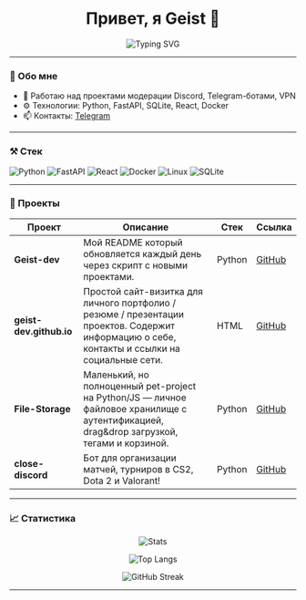 <h1 align="center">Привет, я Geist 👋</h1>

<p align="center">
  <img src="https://readme-typing-svg.herokuapp.com?font=Fira+Code&size=24&pause=1000&color=33F3F3&center=true&vCenter=true&width=600&lines=Привет%2C+я+Geist-dev!;Backend+%7C+Fullstack+%7C+Automation;Люблю+FastAPI+%2C+React+%2C+Bots+и+VPN" alt="Typing SVG" />
</p>

---

### 🧾 Обо мне

- 🔭 Работаю над проектами модерации Discord, Telegram-ботами, VPN
- ⚙️ Технологии: Python, FastAPI, SQLite, React, Docker
- 📫 Контакты: [Telegram](https://t.me/flipgood)

---

### ⚒️ Стек

![Python](https://img.shields.io/badge/-Python-111?style=flat&logo=python)
![FastAPI](https://img.shields.io/badge/-FastAPI-111?style=flat&logo=fastapi)
![React](https://img.shields.io/badge/-React-111?style=flat&logo=react)
![Docker](https://img.shields.io/badge/-Docker-111?style=flat&logo=docker)
![Linux](https://img.shields.io/badge/-Linux-111?style=flat&logo=linux)
![SQLite](https://img.shields.io/badge/-SQLite-111?style=flat&logo=sqlite)

---

### 🧩 Проекты

<!-- PROJECTS:START -->
| Проект | Описание | Стек | Ссылка |
|--------|----------|------|--------|
| **Geist-dev** | Мой README который обновляется каждый день через скрипт с новыми проектами. | Python | [GitHub](https://github.com/Geist-dev/Geist-dev) |
| **geist-dev.github.io** | Простой сайт-визитка для личного портфолио / резюме / презентации проектов.   Содержит информацию о себе, контакты и ссылки на социальные сети. | HTML | [GitHub](https://github.com/Geist-dev/geist-dev.github.io) |
| **File-Storage** | Маленький, но полноценный pet-project на Python/JS — личное файловое хранилище с аутентификацией, drag&amp;drop загрузкой, тегами и корзиной. | Python | [GitHub](https://github.com/Geist-dev/File-Storage) |
| **close-discord** | Бот для организации матчей, турниров в CS2, Dota 2 и Valorant! | Python | [GitHub](https://github.com/Geist-dev/close-discord) |
<!-- PROJECTS:END -->


---

### 📈 Статистика

<p align="center">
  <img src="https://github-readme-stats.vercel.app/api?username=Geist-dev&show_icons=true&theme=tokyonight" alt="Stats" />
</p>

<p align="center">
  <img src="https://github-readme-stats.vercel.app/api/top-langs/?username=Geist-dev&layout=compact&theme=tokyonight&langs_count=10" alt="Top Langs">
</p>

<p align="center">
  <img src="https://github-readme-streak-stats.herokuapp.com?user=Geist-dev&theme=tokyonight&date_format=M%20j%5B%2C%20Y%5D" alt="GitHub Streak" />
</p>

---


